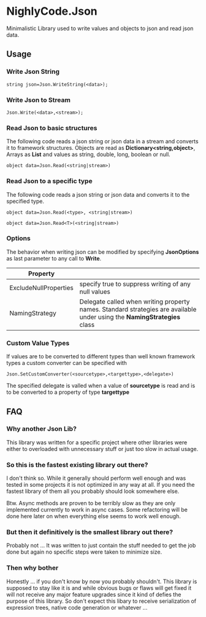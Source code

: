 # NighlyCode.Json

Minimalistic Library used to write values and objects to json and read json data.

## Usage

### Write Json String

```
string json=Json.WriteString(<data>);
```

### Write Json to Stream

```
Json.Write(<data>,<stream>);
```

### Read Json to basic structures
The following code reads a json string or json data in a stream and converts it to framework structures.
Objects are read as **Dictionary<string,object>**, Arrays as **List** and values as string, double, long, boolean or null.

```
object data=Json.Read(<string|stream>)
```

### Read Json to a specific type
The following code reads a json string or json data and converts it to the specified type.

```
object data=Json.Read(<type>, <string|stream>)
```
```
object data=Json.Read<T>(<string|stream>)
```

### Options
The behavior when writing json can be modified by specifying **JsonOptions** as last parameter to any call to **Write**.

|Property||
|-|-|
|ExcludeNullProperties|specify true to suppress writing of any null values|
|NamingStrategy|Delegate called when writing property names. Standard strategies are available under using the **NamingStrategies** class|

### Custom Value Types
If values are to be converted to different types than well known framework types a custom converter can be specified with

```
Json.SetCustomConverter(<sourcetype>,<targettype>,<delegate>)
```

The specified delegate is valled when a value of **sourcetype** is read and is to be converted to a property of type **targettype**

## FAQ

### Why another Json Lib?

This library was written for a specific project where other libraries were either to overloaded with unnecessary stuff
or just too slow in actual usage.

### So this is the fastest existing library out there?

I don't think so.
While it generally should perform well enough and was tested in some projects it is not optimized in any way at all.
If you need the fastest library of them all you probably should look somewhere else.

Btw. Async methods are proven to be terribly slow as they are only implemented currently to work in async cases. Some refactoring
will be done here later on when everything else seems to work well enough.

### But then it definitively is the smallest library out there?

Probably not ... It was written to just contain the stuff needed to get the job done but again no specific steps were taken
to minimize size.

### Then why bother

Honestly ... if you don't know by now you probably shouldn't. This library is supposed to stay like it is and while obvious bugs or flaws will get fixed
it will not receive any major feature upgrades since it kind of defies the purpose of this library. So don't expect this libary to receive
serialization of expression trees, native code generation or whatever ...